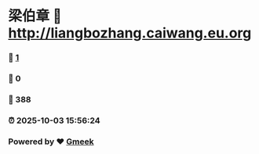 # 梁伯章 :link: http://liangbozhang.caiwang.eu.org 
### :page_facing_up: [1](http://liangbozhang.caiwang.eu.org/tag.html) 
### :speech_balloon: 0 
### :hibiscus: 388 
### :alarm_clock: 2025-10-03 15:56:24 
### Powered by :heart: [Gmeek](https://github.com/Meekdai/Gmeek)
